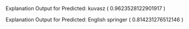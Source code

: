 

Explanation Output for Predicted: kuvasz ( 0.9623528122901917 )



Explanation Output for Predicted: English springer ( 0.814231276512146 )



